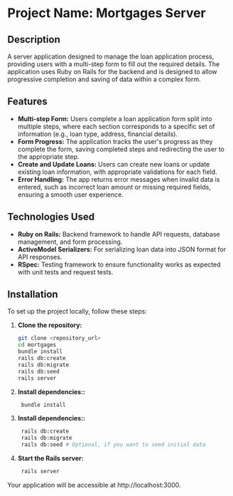 # Project Name: Mortgages Server 

## Description

A server application designed to manage the loan application process, providing users with a multi-step form to fill out the required details. The application uses Ruby on Rails for the backend and is designed to allow progressive completion and saving of data within a complex form.

## Features

- **Multi-step Form:** Users complete a loan application form split into multiple steps, where each section corresponds to a specific set of information (e.g., loan type, address, financial details).
- **Form Progress:** The application tracks the user's progress as they complete the form, saving completed steps and redirecting the user to the appropriate step.
- **Create and Update Loans:** Users can create new loans or update existing loan information, with appropriate validations for each field.
- **Error Handling:** The app returns error messages when invalid data is entered, such as incorrect loan amount or missing required fields, ensuring a smooth user experience.

## Technologies Used

- **Ruby on Rails:** Backend framework to handle API requests, database management, and form processing.
- **ActiveModel Serializers:** For serializing loan data into JSON format for API responses.
- **RSpec:** Testing framework to ensure functionality works as expected with unit tests and request tests.

## Installation

To set up the project locally, follow these steps:

1. **Clone the repository:**

   ```bash
   git clone <repository_url>
   cd mortgages
   bundle install
   rails db:create
   rails db:migrate
   rails db:seed
   rails server
   ```

2. **Install dependencies::**

   ```bash
    bundle install
   ```

3. **Install dependencies::**

   ```bash
    rails db:create
    rails db:migrate
    rails db:seed # Optional, if you want to seed initial data
   ```

4. **Start the Rails server:**

   ```bash
    rails server
   ```

Your application will be accessible at http://localhost:3000.
